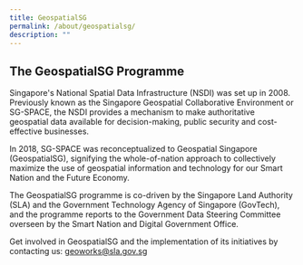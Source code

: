 ```yaml
---
title: GeospatialSG
permalink: /about/geospatialsg/
description: ""
---
```

## The GeospatialSG Programme

Singapore's National Spatial Data Infrastructure (NSDI) was set up in 2008. Previously known as the Singapore Geospatial Collaborative Environment or SG-SPACE, the NSDI provides a mechanism to make authoritative geospatial data available for decision-making, public security and cost-effective businesses.

In 2018, SG-SPACE was reconceptualized to Geospatial Singapore (GeospatialSG), signifying the whole-of-nation approach to collectively maximize the use of geospatial information and technology for our Smart Nation and the Future Economy.

The GeospatialSG programme is co-driven by the Singapore Land Authority (SLA) and the Government Technology Agency of Singapore (GovTech), and the programme reports to the Government Data Steering Committee overseen by the Smart Nation and Digital Government Office.

Get involved in GeospatialSG and the implementation of its initiatives by contacting us: [geoworks@sla.gov.sg](mailto:geoworks@sla.gov.sg)